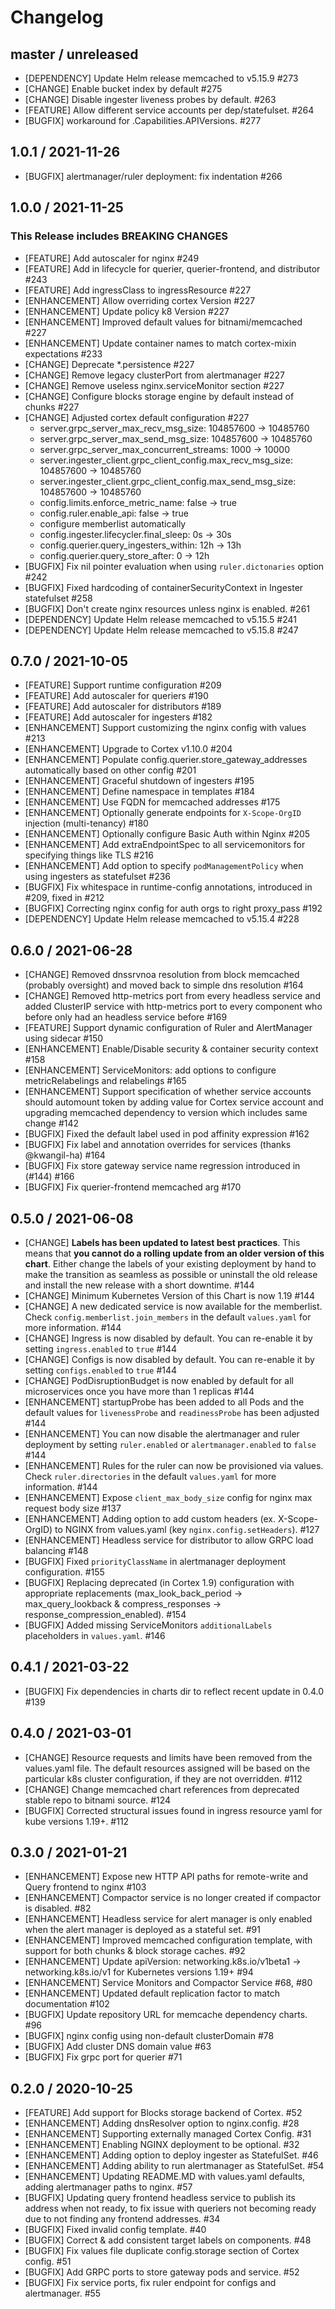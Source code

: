 # Changelog

## master / unreleased

* [DEPENDENCY] Update Helm release memcached to v5.15.9 #273
* [CHANGE] Enable bucket index by default #275
* [CHANGE] Disable ingester liveness probes by default. #263
* [FEATURE] Allow different service accounts per dep/statefulset. #264
* [BUGFIX] workaround for .Capabilities.APIVersions. #277

## 1.0.1 / 2021-11-26
* [BUGFIX] alertmanager/ruler deployment: fix indentation #266

## 1.0.0 / 2021-11-25
### This Release includes BREAKING CHANGES


* [FEATURE] Add autoscaler for nginx #249
* [FEATURE] Add in lifecycle for querier, querier-frontend, and distributor #243
* [FEATURE] Add ingressClass to ingressResource #227
* [ENHANCEMENT] Allow overriding cortex Version #227
* [ENHANCEMENT] Update policy k8 Version #227
* [ENHANCEMENT] Improved default values for bitnami/memcached #227
* [ENHANCEMENT] Update container names to match cortex-mixin expectations #233
* [CHANGE] Deprecate *.persistence #227
* [CHANGE] Remove legacy clusterPort from alertmanager #227
* [CHANGE] Remove useless nginx.serviceMonitor section #227
* [CHANGE] Configure blocks storage engine by default instead of chunks #227
* [CHANGE] Adjusted cortex default configuration #227
  * server.grpc_server_max_recv_msg_size: 104857600 -> 10485760
  * server.grpc_server_max_send_msg_size: 104857600 -> 10485760
  * server.grpc_server_max_concurrent_streams: 1000 -> 10000
  * server.ingester_client.grpc_client_config.max_recv_msg_size: 104857600 -> 10485760
  * server.ingester_client.grpc_client_config.max_send_msg_size: 104857600 -> 10485760
  * config.limits.enforce_metric_name: false -> true
  * config.ruler.enable_api: false -> true
  * configure memberlist automatically
  * config.ingester.lifecycler.final_sleep: 0s -> 30s
  * config.querier.query_ingesters_within: 12h -> 13h
  * config.querier.query_store_after: 0 -> 12h
* [BUGFIX] Fix nil pointer evaluation when using `ruler.dictonaries` option #242
* [BUGFIX] Fixed hardcoding of containerSecurityContext in Ingester statefulset #258
* [BUGFIX] Don't create nginx resources unless nginx is enabled. #261
* [DEPENDENCY] Update Helm release memcached to v5.15.5 #241
* [DEPENDENCY] Update Helm release memcached to v5.15.8 #247

## 0.7.0 / 2021-10-05

* [FEATURE] Support runtime configuration #209
* [FEATURE] Add autoscaler for queriers #190
* [FEATURE] Add autoscaler for distributors #189
* [FEATURE] Add autoscaler for ingesters #182
* [ENHANCEMENT] Support customizing the nginx config with values #213
* [ENHANCEMENT] Upgrade to Cortex v1.10.0 #204
* [ENHANCEMENT] Populate config.querier.store_gateway_addresses automatically based on other config #201
* [ENHANCEMENT] Graceful shutdown of ingesters #195
* [ENHANCEMENT] Define namespace in templates #184
* [ENHANCEMENT] Use FQDN for memcached addresses #175
* [ENHANCEMENT] Optionally generate endpoints for `X-Scope-OrgID` injection (multi-tenancy) #180
* [ENHANCEMENT] Optionally configure Basic Auth within Nginx #205
* [ENHANCEMENT] Add extraEndpointSpec to all servicemonitors for specifying things like TLS #216
* [ENHANCEMENT] Add option to specify `podManagementPolicy` when using ingesters as statefulset #236
* [BUGFIX] Fix whitespace in runtime-config annotations, introduced in #209, fixed in #212
* [BUGFIX] Correcting nginx config for auth orgs to right proxy_pass #192
* [DEPENDENCY] Update Helm release memcached to v5.15.4 #228

## 0.6.0 / 2021-06-28

* [CHANGE] Removed dnssrvnoa resolution from block memcached (probably oversight) and moved back to simple dns resolution #164
* [CHANGE] Removed http-metrics port from every headless service and added ClusterIP service with http-metrics port to every component who before only had an headless service before #169
* [FEATURE] Support dynamic configuration of Ruler and AlertManager using sidecar #150
* [ENHANCEMENT] Enable/Disable security & container security context #158
* [ENHANCEMENT] ServiceMonitors: add options to configure metricRelabelings and relabelings #165
* [ENHANCEMENT] Support specification of whether service accounts should automount token by adding value for Cortex service account and upgrading memcached dependency to version which includes same change #142
* [BUGFIX] Fixed the default label used in pod affinity expression #162
* [BUGFIX] Fix label and annotation overrides for services (thanks @kwangil-ha) #164
* [BUGFIX] Fix store gateway service name regression introduced in (#144) #166
* [BUGFIX] Fix querier-frontend memcached arg #170

## 0.5.0 / 2021-06-08

* [CHANGE] **Labels has been updated to latest best practices**. This means that **you cannot do a rolling update from an older version of this chart**. Either change the labels of your existing deployment by hand to make the transition as seamless as possible or uninstall the old release and install the new release with a short downtime. #144
* [CHANGE] Minimum Kubernetes Version of this Chart is now 1.19 #144
* [CHANGE] A new dedicated service is now available for the memberlist. Check `config.memberlist.join_members` in the default `values.yaml` for more information. #144
* [CHANGE] Ingress is now disabled by default. You can re-enable it by setting `ingress.enabled` to `true` #144
* [CHANGE] Configs is now disabled by default. You can re-enable it by setting `configs.enabled` to `true` #144
* [CHANGE] PodDisruptionBudget is now enabled by default for all microservices once you have more than 1 replicas #144
* [ENHANCEMENT] startupProbe has been added to all Pods and the default values for `livenessProbe` and `readinessProbe` has been adjusted #144
* [ENHANCEMENT] You can now disable the alertmanager and ruler deployment by setting `ruler.enabled` or `alertmanager.enabled` to `false` #144
* [ENHANCEMENT] Rules for the ruler can now be provisioned via values. Check `ruler.directories` in the default `values.yaml` for more information. #144
* [ENHANCEMENT] Expose `client_max_body_size` config for nginx max request body size #137
* [ENHANCEMENT] Adding option to add custom headers (ex. X-Scope-OrgID) to NGINX from values.yaml (key `nginx.config.setHeaders`). #127
* [ENHANCEMENT] Headless service for distributor to allow GRPC load balancing #148
* [BUGFIX] Fixed `priorityClassName` in alertmanager deployment configuration. #155
* [BUGFIX] Replacing deprecated (in Cortex 1.9) configuration with appropriate replacements (max_look_back_period -> max_query_lookback & compress_responses -> response_compression_enabled). #154
* [BUGFIX] Added missing ServiceMonitors `additionalLabels` placeholders in `values.yaml`. #146

## 0.4.1 / 2021-03-22

* [BUGFIX] Fix dependencies in charts dir to reflect recent update in 0.4.0 #139

## 0.4.0 / 2021-03-01

* [CHANGE] Resource requests and limits have been removed from the values.yaml file. The default resources assigned will be based on the particular k8s cluster configuration, if they are not overridden. #112
* [CHANGE] Change memcached chart references from deprecated stable repo to bitnami source. #124
* [BUGFIX] Corrected structural issues found in ingress resource yaml for kube versions 1.19+. #112

## 0.3.0 / 2021-01-21

* [ENHANCEMENT] Expose new HTTP API paths for remote-write and Query frontend to nginx #103
* [ENHANCEMENT] Compactor service is no longer created if compactor is disabled. #82
* [ENHANCEMENT] Headless service for alert manager is only enabled when the alert manager is deployed as a stateful set. #91
* [ENHANCEMENT] Improved memcached configuration template, with support for both chunks & block storage caches. #92
* [ENHANCEMENT] Update apiVersion: networking.k8s.io/v1beta1 -> networking.k8s.io/v1 for Kubernetes versions 1.19+  #94
* [ENHANCEMENT] Service Monitors and Compactor Service #68, #80
* [ENHANCEMENT] Updated default replication factor to match documentation #102
* [BUGFIX] Update repository URL for memcache dependency charts. #96
* [BUGFIX] nginx config using non-default clusterDomain #78
* [BUGFIX] Add cluster DNS domain value #63
* [BUGFIX] Fix grpc port for querier #71

## 0.2.0 / 2020-10-25

* [FEATURE] Add support for Blocks storage backend of Cortex. #52
* [ENHANCEMENT] Adding dnsResolver option to nginx.config. #28
* [ENHANCEMENT] Supporting externally managed Cortex Config. #31
* [ENHANCEMENT] Enabling NGINX deployment to be optional. #32
* [ENHANCEMENT] Adding option to deploy ingester as StatefulSet. #46
* [ENHANCEMENT] Adding ability to run alertmanager as StatefulSet. #54
* [ENHANCEMENT] Updating README.MD with values.yaml defaults, adding alertmanager paths to nginx. #57
* [BUGFIX] Updating query frontend headless service to publish its address when not ready, to fix issue with queriers not becoming ready due to not finding any frontend addresses. #34
* [BUGFIX] Fixed invalid config template. #40
* [BUGFIX] Correct & add consistent target labels on components. #48
* [BUGFIX] Fix values file duplicate config.storage section of Cortex config. #51
* [BUGFIX] Add GRPC ports to store gateway pods and service. #52
* [BUGFIX] Fix service ports, fix ruler endpoint for configs and alertmanager. #55
